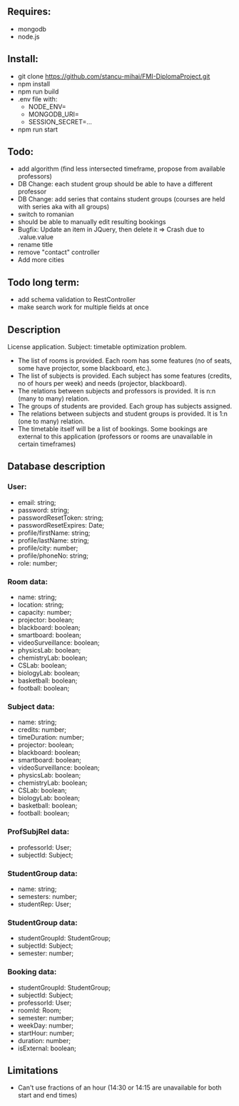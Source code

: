 ## Requires:

- mongodb
- node.js

## Install:

- git clone https://github.com/stancu-mihai/FMI-DiplomaProject.git
- npm install
- npm run build
- .env file with:
  -  NODE_ENV=
  -  MONGODB_URI=
  -  SESSION_SECRET=...
- npm run start

## Todo:


- add algorithm (find less intersected timeframe, propose from available professors)
- DB Change: each student group should be able to have a different professor
- DB Change: add series that contains student groups (courses are held with series aka with all groups)
- switch to romanian
- should be able to manually edit resulting bookings
- Bugfix: Update an item in JQuery, then delete it => Crash due to .value.value
- rename title
- remove "contact" controller
- Add more cities
## Todo long term:
- add schema validation to RestController
- make search work for multiple fields at once

## Description

License application. Subject: timetable optimization problem.
- The list of rooms is provided. Each room has some features (no of seats, some have projector, some blackboard, etc.).
- The list of subjects is provided. Each subject has some features (credits, no of hours per week) and needs (projector, blackboard).
- The relations between subjects and professors is provided. It is n:n (many to many) relation.
- The groups of students are provided. Each group has subjects assigned.
- The relations between subjects and student groups is provided. It is 1:n (one to many) relation.
- The timetable itself will be a list of bookings. Some bookings are external to this application (professors or rooms are unavailable in certain timeframes)

## Database description

### User:
- email: string;
- password: string;
- passwordResetToken: string;
- passwordResetExpires: Date;
- profile/firstName: string;
- profile/lastName: string;
- profile/city: number;
- profile/phoneNo: string;
- role: number;

### Room data:
- name: string;
- location: string;
- capacity: number;    
- projector: boolean;
- blackboard: boolean; 
- smartboard: boolean; 
- videoSurveillance: boolean;
- physicsLab: boolean;
- chemistryLab: boolean;
- CSLab: boolean;
- biologyLab: boolean;
- basketball: boolean;
- football: boolean;

### Subject data:
- name: string;
- credits: number;
- timeDuration: number;
- projector: boolean;
- blackboard: boolean; 
- smartboard: boolean; 
- videoSurveillance: boolean;
- physicsLab: boolean;
- chemistryLab: boolean;
- CSLab: boolean;
- biologyLab: boolean;
- basketball: boolean;
- football: boolean;

### ProfSubjRel data:
- professorId: User;
- subjectId: Subject;

### StudentGroup data:
- name: string;
- semesters: number;
- studentRep: User;

### StudentGroup data:
- studentGroupId: StudentGroup;
- subjectId: Subject;
- semester: number;

### Booking data:
- studentGroupId: StudentGroup;
- subjectId: Subject;
- professorId: User;
- roomId: Room;
- semester: number;
- weekDay: number;
- startHour: number;
- duration: number;
- isExternal: boolean;

## Limitations
- Can't use fractions of an hour (14:30 or 14:15 are unavailable for both start and end times)